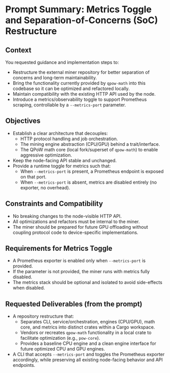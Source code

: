 # Prompt Summary: Metrics Toggle and Separation-of-Concerns (SoC) Restructure

## Context
You requested guidance and implementation steps to:
- Restructure the external miner repository for better separation of concerns and long-term maintainability.
- Bring the functionality currently provided by `qpow-math` into this codebase so it can be optimized and refactored locally.
- Maintain compatibility with the existing HTTP API used by the node.
- Introduce a metrics/observability toggle to support Prometheus scraping, controllable by a `--metrics-port` parameter.

## Objectives
- Establish a clear architecture that decouples:
  - HTTP protocol handling and job orchestration.
  - The mining engine abstraction (CPU/GPU) behind a trait/interface.
  - The QPoW math core (local fork/superset of `qpow-math`) to enable aggressive optimization.
- Keep the node-facing API stable and unchanged.
- Provide a runtime toggle for metrics such that:
  - When `--metrics-port` is present, a Prometheus endpoint is exposed on that port.
  - When `--metrics-port` is absent, metrics are disabled entirely (no exporter, no overhead).

## Constraints and Compatibility
- No breaking changes to the node-visible HTTP API.
- All optimizations and refactors must be internal to the miner.
- The miner should be prepared for future GPU offloading without coupling protocol code to device-specific implementations.

## Requirements for Metrics Toggle
- A Prometheus exporter is enabled only when `--metrics-port` is provided.
- If the parameter is not provided, the miner runs with metrics fully disabled.
- The metrics stack should be optional and isolated to avoid side-effects when disabled.

## Requested Deliverables (from the prompt)
- A repository restructure that:
  - Separates CLI, service/orchestration, engines (CPU/GPU), math core, and metrics into distinct crates within a Cargo workspace.
  - Vendors or recreates `qpow-math` functionality in a local crate to facilitate optimization (e.g., `pow-core`).
  - Provides a baseline CPU engine and a clean engine interface for future optimized CPU and GPU engines.
- A CLI that accepts `--metrics-port` and toggles the Prometheus exporter accordingly, while preserving all existing node-facing behavior and API endpoints.
